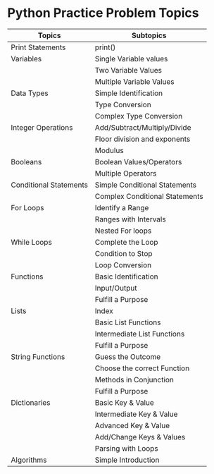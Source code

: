# Python Practice Problem Topics
 
|     Topics                        | Subtopics                                                            |
| --------------------------------- | -------------------------------------------------------------------- |
| Print Statements                  | print()                                                              |
| Variables                         | Single Variable values                                               |
|                                   | Two Variable Values                                                  |
|                                   | Multiple Variable Values                                             |
| Data Types                        | Simple Identification                                                | 
|                                   | Type Conversion                                                      |
|                                   | Complex Type Conversion                                              |
| Integer Operations                | Add/Subtract/Multiply/Divide                                         |
|                                   | Floor division and exponents                                         |
|                                   | Modulus                                                              |
| Booleans                          | Boolean Values/Operators                                             |
|                                   | Multiple Operators                                                   |
| Conditional Statements            | Simple Conditional Statements                                        |
|                                   | Complex Conditional Statements                                       |
| For Loops                         | Identify a Range                                                     |
|                                   | Ranges with Intervals                                                |
|                                   | Nested For loops                                                     |
| While Loops                       | Complete the Loop                                                    |
|                                   | Condition to Stop                                                    |
|                                   | Loop Conversion                                                      |
| Functions                         | Basic Identification                                                 |
|                                   | Input/Output                                                         |
|                                   | Fulfill a Purpose                                                    |
| Lists                             | Index                                                                |
|                                   | Basic List Functions                                                 |
|                                   | Intermediate List Functions                                          |
|                                   | Fulfill a Purpose                                                    |
| String Functions                  | Guess the Outcome                                                    |
|                                   | Choose the correct Function                                          |
|                                   | Methods in Conjunction                                               |
|                                   | Fulfill a Purpose                                                    |
| Dictionaries                      | Basic Key & Value                                                    |
|                                   | Intermediate Key & Value                                             |
|                                   | Advanced Key & Value                                                 |
|                                   | Add/Change Keys & Values                                             |
|                                   | Parsing with Loops                                                   |
| Algorithms                        | Simple Introduction                                                  |
